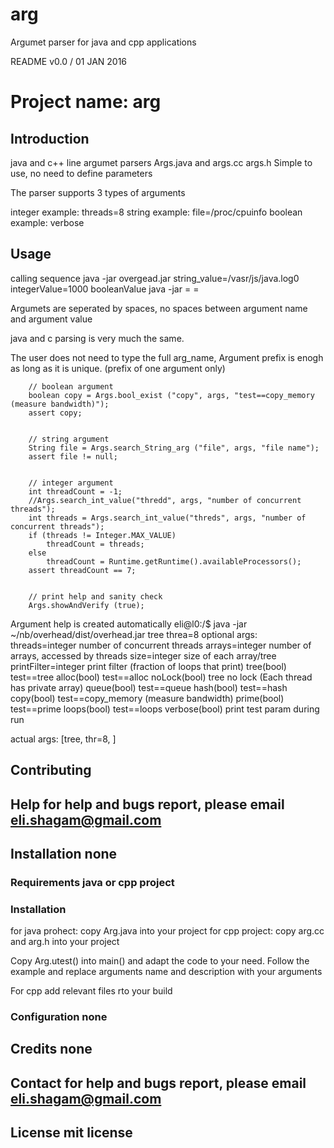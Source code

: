 # arg
Argumet parser for java and cpp applications


README v0.0 / 01 JAN 2016

# Project name:  arg

## Introduction

java and c++  line argumet parsers  Args.java  and args.cc args.h
Simple to use, no need to define parameters

The parser supports 3 types of arguments

integer     example:   threads=8
string      example:   file=/proc/cpuinfo
boolean     example:   verbose


## Usage

calling sequence
java -jar overgead.jar   string_value=/vasr/js/java.log0   integerValue=1000  booleanValue
java -jar <programName>  <stringName>=<strngValue>    <integerName>=<nuericValue>   <booleanName>

Argumets are seperated by spaces, no spaces between argument name and argument value

java and c parsing is very much the same.

The user does not need to type the full arg_name, Argument prefix is  enogh as long as it is unique.
(prefix of one argument only)

        // boolean argument
        boolean copy = Args.bool_exist ("copy", args, "test==copy_memory (measure bandwidth)");
        assert copy;


        // string argument
        String file = Args.search_String_arg ("file", args, "file name");
        assert file != null;


        // integer argument 
        int threadCount = -1;
        //Args.search_int_value("thredd", args, "number of concurrent threads");        
        int threads = Args.search_int_value("threds", args, "number of concurrent threads");
        if (threads != Integer.MAX_VALUE)
            threadCount = threads;
        else
            threadCount = Runtime.getRuntime().availableProcessors();
        assert threadCount == 7;


        // print help and sanity check 
        Args.showAndVerify (true);


Argument help is created automatically
eli@l0:/$ java -jar ~/nb/overhead/dist/overhead.jar   tree  threa=8
optional args:   
threads=integer             number of concurrent threads
arrays=integer              number of arrays, accessed by threads
size=integer                size of each array/tree
printFilter=integer          print filter (fraction of loops that print)
tree(bool)                  test==tree
alloc(bool)                 test==alloc
noLock(bool)                tree no lock (Each thread has private array)
queue(bool)                 test==queue
hash(bool)                  test==hash
copy(bool)                  test==copy_memory (measure bandwidth)
prime(bool)                 test==prime
loops(bool)                 test==loops
verbose(bool)               print test param during run

actual args:  [tree, thr=8, ]


## Contributing


## Help              for help and bugs report, please email eli.shagam@gmail.com

## Installation      none

### Requirements     java or cpp project

### Installation

for java prohect:  copy Arg.java into your project
for cpp project:   copy arg.cc and arg.h into your project

Copy Arg.utest()  into main()  and adapt the code to your need.
 Follow the example and replace arguments name and description with your arguments

For cpp add relevant files rto your build
 
### Configuration none

## Credits     none

## Contact     for help and bugs report, please email eli.shagam@gmail.com

## License     mit license 


